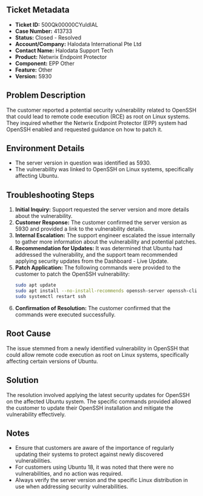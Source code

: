 ## Ticket Metadata
- **Ticket ID:** 500Qk00000CYuIdIAL
- **Case Number:** 413733
- **Status:** Closed - Resolved
- **Account/Company:** Halodata International Pte Ltd
- **Contact Name:** Halodata Support Tech
- **Product:** Netwrix Endpoint Protector
- **Component:** EPP Other
- **Feature:** Other
- **Version:** 5930

## Problem Description
The customer reported a potential security vulnerability related to OpenSSH that could lead to remote code execution (RCE) as root on Linux systems. They inquired whether the Netwrix Endpoint Protector (EPP) system had OpenSSH enabled and requested guidance on how to patch it.

## Environment Details
- The server version in question was identified as 5930.
- The vulnerability was linked to OpenSSH on Linux systems, specifically affecting Ubuntu.

## Troubleshooting Steps
1. **Initial Inquiry:** Support requested the server version and more details about the vulnerability.
2. **Customer Response:** The customer confirmed the server version as 5930 and provided a link to the vulnerability details.
3. **Internal Escalation:** The support engineer escalated the issue internally to gather more information about the vulnerability and potential patches.
4. **Recommendation for Updates:** It was determined that Ubuntu had addressed the vulnerability, and the support team recommended applying security updates from the Dashboard - Live Update.
5. **Patch Application:** The following commands were provided to the customer to patch the OpenSSH vulnerability:
   ```bash
   sudo apt update
   sudo apt install --no-install-recommends openssh-server openssh-client
   sudo systemctl restart ssh
   ```
6. **Confirmation of Resolution:** The customer confirmed that the commands were executed successfully.

## Root Cause
The issue stemmed from a newly identified vulnerability in OpenSSH that could allow remote code execution as root on Linux systems, specifically affecting certain versions of Ubuntu.

## Solution
The resolution involved applying the latest security updates for OpenSSH on the affected Ubuntu system. The specific commands provided allowed the customer to update their OpenSSH installation and mitigate the vulnerability effectively.

## Notes
- Ensure that customers are aware of the importance of regularly updating their systems to protect against newly discovered vulnerabilities.
- For customers using Ubuntu 18, it was noted that there were no vulnerabilities, and no action was required.
- Always verify the server version and the specific Linux distribution in use when addressing security vulnerabilities.